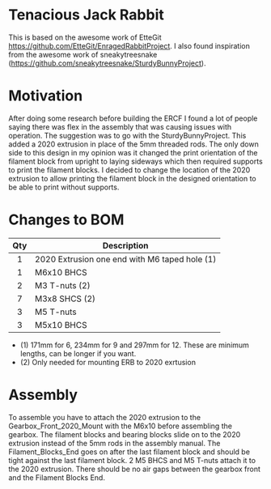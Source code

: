 # Tenacious Jack Rabbit

This is based on the awesome work of EtteGit https://github.com/EtteGit/EnragedRabbitProject. I also found inspiration from the awesome work of sneakytreesnake (https://github.com/sneakytreesnake/SturdyBunnyProject).

# Motivation

After doing some research before building the ERCF I found a lot of people saying there was flex in the assembly that was causing issues with operation. The suggestion was to go with the SturdyBunnyProject. This added a 2020 extrusion in place of the 5mm threaded rods. The only down side to this design in my opinion was it changed the print orientation of the filament block from upright to laying sideways which then required supports to print the filament blocks. I decided to change the location of the 2020 extrusion to allow printing the filament block in the designed orientation to be able to print without supports.

# Changes to BOM

|Qty|Description|
|:---:|---|
|1|2020 Extrusion one end with M6 taped hole (1)|
|1|M6x10 BHCS|
|2|M3 T-nuts (2)|
|7|M3x8 SHCS (2)|
|3|M5 T-nuts|
|3|M5x10 BHCS|

* (1) 171mm for 6, 234mm for 9 and 297mm for 12. These are minimum lengths, can be longer if you want.
* (2) Only needed for mounting ERB to 2020 exrtusion

# Assembly

To assemble you have to attach the 2020 extrusion to the Gearbox_Front_2020_Mount with the M6x10 before assembling the gearbox. The filament blocks and bearing blocks slide on to the 2020 extrusion instead of the 5mm rods in the assembly manual. The Filament_Blocks_End goes on after the last filament block and should be tight against the last filament block. 2 M5 BHCS and M5 T-nuts attach it to the 2020 extrusion. There should be no air gaps between the gearbox front and the Filament Blocks End. 
